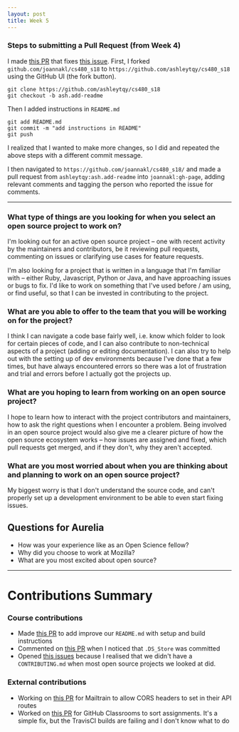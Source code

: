```yaml
---
layout: post
title: Week 5
---
```

### Steps to submitting a Pull Request (from Week 4)

I made [this PR](https://github.com/joannakl/cs480_s18/pull/86) that fixes [this issue](https://github.com/joannakl/cs480_s18/issues/76). First, I forked `github.com/joannakl/cs480_s18` to `https://github.com/ashleytqy/cs480_s18` using the GitHub UI (the fork button).

```
git clone https://github.com/ashleytqy/cs480_s18
git checkout -b ash.add-readme
```

Then I added instructions in `README.md`

```
git add README.md
git commit -m "add instructions in README"
git push
```

I realized that I wanted to make more changes, so I did and repeated the above steps with a different commit message.

I then navigated to `https://github.com/joannakl/cs480_s18/` and made a pull request from `ashleytqy:ash.add-readme` into `joannakl:gh-page`, adding relevant comments and tagging the person who reported the issue for comments.

---

### What type of things are you looking for when you select an open source project to work on?

I'm looking out for an active open source project – one with recent activity by the maintainers and contributors, be it reviewing pull requests, commenting on issues or clarifying use cases for feature requests.

I'm also looking for a project that is written in a language that I'm familiar with – either Ruby, Javascript, Python or Java, and have approaching issues or bugs to fix. I'd like to work on something that I've used before / am using, or find useful, so that I can be invested in contributing to the project.

### What are you able to offer to the team that you will be working on for the project?

I think I can navigate a code base fairly well, i.e. know which folder to look for certain pieces of code, and I can also contribute to non-technical aspects of a project (adding or editing documentation). I can also try to help out with the setting up of dev environments because I've done that a few times, but have always encountered errors so there was a lot of frustration and trial and errors before I actually got the projects up.

### What are you hoping to learn from working on an open source project?

I hope to learn how to interact with the project contributors and maintainers, how to ask the right questions when I encounter a problem. Being involved in an open source project would also give me a clearer picture of how the open source ecosystem works – how issues are assigned and fixed, which pull requests get merged, and if they don't, why they aren't accepted.

### What are you most worried about when you are thinking about and planning to work on an open source project? 

My biggest worry is that I don't understand the source code, and can't properly set up a development environment to be able to even start fixing issues.

## Questions for Aurelia
- How was your experience like as an Open Science fellow?
- Why did you choose to work at Mozilla?
- What are you most excited about open source?

---
# Contributions Summary

### Course contributions
- Made [this PR](https://github.com/joannakl/cs480_s18/pull/86) to add improve our `README.md` with setup and build instructions
- Commented on [this PR](https://github.com/joannakl/cs480_s18/pull/84) when I noticed that `.DS_Store` was committed
- Opened [this issues](https://github.com/joannakl/cs480_s18/issues/77) because I realised that we didn't have a `CONTRIBUTING.md` when most open source projects we looked at did.


### External contributions
- Working on [this PR](https://github.com/Mailtrain-org/mailtrain/pull/377) for Mailtrain to allow CORS headers to set in their API routes
- Worked on [this PR](https://github.com/education/classroom/pull/1283) for GitHub Classrooms to sort assignments. It's a simple fix, but the TravisCI builds are failing and I don't know what to do